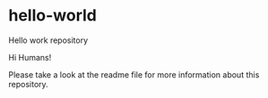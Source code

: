 # hello-world
Hello work repository

Hi Humans!

Please take a look at the readme file for more information about this repository.
